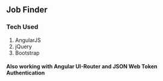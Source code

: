 ## Job Finder

### Tech Used
1. AngularJS
2. jQuery
3. Bootstrap

#### Also working with Angular UI-Router and JSON Web Token Authentication
